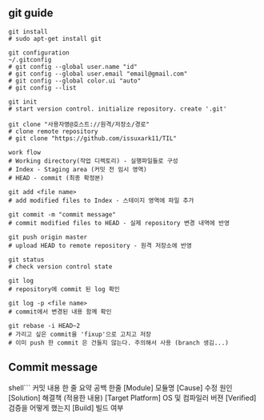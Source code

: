 ## git guide
```shell
git install
# sudo apt-get install git

git configuration
~/.gitconfig
# git config --global user.name "id"
# git config --global user.email "email@gmail.com"
# git config --global color.ui "auto"
# git config --list

git init
# start version control. initialize repository. create '.git' 

git clone "사용자명@호스트://원격/저장소/경로"
# clone remote repository
# git clone "https://github.com/issuxark11/TIL"

work flow
# Working directory(작업 디렉토리) - 실행파일들로 구성
# Index - Staging area (커밋 전 임시 영역)
# HEAD - commit (최종 확정본)

git add <file name>
# add modified files to Index - 스테이지 영역에 파일 추가

git commit -m "commit message"
# commit modified files to HEAD - 실제 repository 변경 내역에 반영

git push origin master
# upload HEAD to remote repository - 원격 저장소에 반영

git status
# check version control state

git log
# repository에 commit 된 log 확인

git log -p <file name>
# commit에서 변경된 내용 함께 확인

git rebase -i HEAD~2
# 가리고 싶은 commit을 'fixup'으로 고치고 저장
# 이미 push 한 commit 은 건들지 않는다. 주의해서 사용 (branch 생김...)

```

## Commit message
shell```
커밋 내용 한 줄 요약
공백 한줄 
[Module] 모듈명
[Cause] 수정 원인
[Solution] 해결책 (적용한 내용)
[Target Platform] OS 및 컴파일러 버젼
[Verified] 검증을 어떻게 했는지
[Build] 빌드 여부
```

